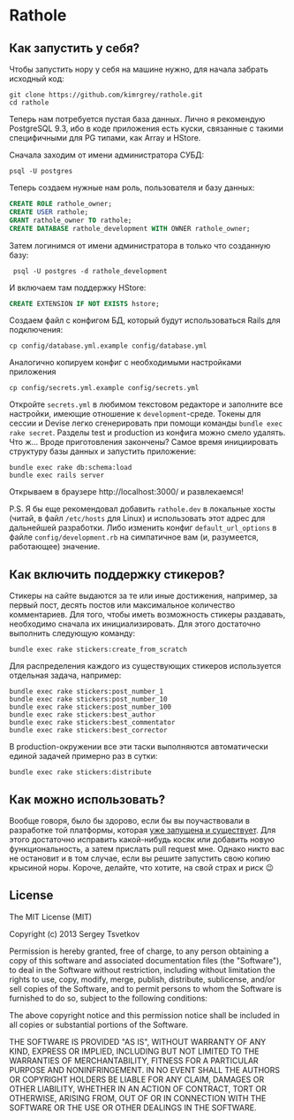 Rathole
==========

## Как запустить у себя?

Чтобы запустить нору у себя на машине нужно, для начала забрать исходный код:

```
git clone https://github.com/kimrgrey/rathole.git
cd rathole
```

Теперь нам потребуется пустая база данных. Лично я рекомендую PostgreSQL 9.3, ибо в коде приложения есть куски, связанные с такими специфичными для PG типами, как Array и HStore.

Сначала заходим от имени администратора СУБД:

```
psql -U postgres
```

Теперь создаем нужные нам роль, пользователя и базу данных:

```sql
CREATE ROLE rathole_owner;
CREATE USER rathole;
GRANT rathole_owner TO rathole;
CREATE DATABASE rathole_development WITH OWNER rathole_owner;
```

Затем логинимся от имени администратора в только что созданную базу:

```
 psql -U postgres -d rathole_development
```

И включаем там поддержку HStore:

```sql
CREATE EXTENSION IF NOT EXISTS hstore;
```

Создаем файл с конфигом БД, который будут использоваться Rails для подключения:

```
cp config/database.yml.example config/database.yml
```

Аналогично копируем конфиг с необходимыми настройками приложения

```
cp config/secrets.yml.example config/secrets.yml
```

Откройте `secrets.yml` в любимом текстовом редакторе и заполните все настройки, имеющие отношение к `development`-среде. Токены для сессии и Devise легко сгенерировать при помощи  команды `bundle exec rake secret`. Разделы test и production из конфига можно смело удалять. Что ж... Вроде приготовления закончены? Самое время инициировать структуру базы данных и запустить приложение:

```
bundle exec rake db:schema:load
bundle exec rails server
```

Открываем в браузере http://localhost:3000/ и развлекаемся! 

P.S. Я бы еще рекомендовал добавить `rathole.dev` в локальные хосты  (читай, в файл `/etc/hosts` для Linux) и использовать этот адрес для дальнейшей  разработки. Либо изменить конфиг `default_url_options` в файле  `config/development.rb` на симпатичное вам (и, разумеется, работающее) значение.

## Как включить поддержку стикеров?

Стикеры на сайте выдаются за те или иные достижения, например, за первый пост, десять постов или максимальное количество комментариев. Для того, чтобы иметь возможность стикеры раздавать, необходимо сначала их инициализировать. Для этого достаточно выполнить следующую команду:

```
bundle exec rake stickers:create_from_scratch
```

Для распределения каждого из существующих стикеров используется отдельная задача, например:

```
bundle exec rake stickers:post_number_1
bundle exec rake stickers:post_number_10
bundle exec rake stickers:post_number_100
bundle exec rake stickers:best_author
bundle exec rake stickers:best_commentator
bundle exec rake stickers:best_corrector
```

В production-окружении все эти таски выполняются автоматически единой задачей примерно раз в сутки:

```
bundle exec rake stickers:distribute
```

## Как можно использовать?

Вообще говоря, было бы здорово, если бы вы поучаствовали в разработке той платформы, которая [уже запущена и существует](http://rathole.io). Для этого достаточно исправить какой-нибудь косяк или добавить новую функциональность, а затем прислать pull request мне. Однако никто вас не остановит и в том случае, если вы решите запустить свою копию крысиной норы. Короче, делайте, что хотите, на свой страх и риск :wink:

## License

The MIT License (MIT)

Copyright (c) 2013 Sergey Tsvetkov

Permission is hereby granted, free of charge, to any person obtaining a copy of this software and associated documentation files (the "Software"), to deal in the Software without restriction, including without limitation the rights to use, copy, modify, merge, publish, distribute, sublicense, and/or sell copies of the Software, and to permit persons to whom the Software is furnished to do so, subject to the following conditions:

The above copyright notice and this permission notice shall be included in all copies or substantial portions of the Software.

THE SOFTWARE IS PROVIDED "AS IS", WITHOUT WARRANTY OF ANY KIND, EXPRESS OR IMPLIED, INCLUDING BUT NOT LIMITED TO THE WARRANTIES OF MERCHANTABILITY, FITNESS FOR A PARTICULAR PURPOSE AND NONINFRINGEMENT. IN NO EVENT SHALL THE AUTHORS OR COPYRIGHT HOLDERS BE LIABLE FOR ANY CLAIM, DAMAGES OR OTHER LIABILITY, WHETHER IN AN ACTION OF CONTRACT, TORT OR OTHERWISE, ARISING FROM, OUT OF OR IN CONNECTION WITH THE SOFTWARE OR THE USE OR OTHER DEALINGS IN THE SOFTWARE.
